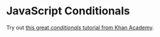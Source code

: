 # JavaScript Conditionals

Try out [this great _conditionals_ tutorial from Khan Academy](https://www.khanacademy.org/computing/computer-programming/programming#logic-if-statements).


